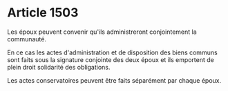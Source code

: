# Article 1503

Les époux peuvent convenir qu'ils administreront conjointement la communauté.

En ce cas les actes d'administration et de disposition des biens communs sont faits sous la signature conjointe des deux époux et ils emportent de plein droit solidarité des obligations.

Les actes conservatoires peuvent être faits séparément par chaque époux.
